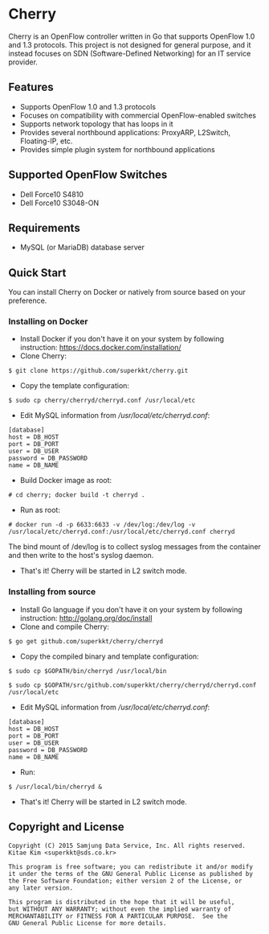 # Cherry

Cherry is an OpenFlow controller written in Go that supports OpenFlow 1.0 and 1.3 protocols. This project is not designed for general purpose, and it instead focuses on SDN (Software-Defined Networking) for an IT service provider.

## Features

* Supports OpenFlow 1.0 and 1.3 protocols
* Focuses on compatibility with commercial OpenFlow-enabled switches
* Supports network topology that has loops in it
* Provides several northbound applications: ProxyARP, L2Switch, Floating-IP, etc.
* Provides simple plugin system for northbound applications

## Supported OpenFlow Switches

* Dell Force10 S4810
* Dell Force10 S3048-ON

## Requirements

* MySQL (or MariaDB) database server

## Quick Start

You can install Cherry on Docker or natively from source based on your preference. 

### Installing on Docker

* Install Docker if you don't have it on your system by following instruction: https://docs.docker.com/installation/
* Clone Cherry:

 ```$ git clone https://github.com/superkkt/cherry.git```

* Copy the template configuration: 
 
 ```$ sudo cp cherry/cherryd/cherryd.conf /usr/local/etc```

* Edit MySQL information from */usr/local/etc/cherryd.conf*:

 ```
[database]
host = DB_HOST
port = DB_PORT
user = DB_USER
password = DB_PASSWORD
name = DB_NAME
```

* Build Docker image as root:

 ```# cd cherry; docker build -t cherryd .```

* Run as root:

 ```# docker run -d -p 6633:6633 -v /dev/log:/dev/log -v /usr/local/etc/cherryd.conf:/usr/local/etc/cherryd.conf cherryd```

 The bind mount of /dev/log is to collect syslog messages from the container and then write to the host's syslog daemon.

* That's it! Cherry will be started in L2 switch mode.

### Installing from source

* Install Go language if you don't have it on your system by following instruction: http://golang.org/doc/install
* Clone and compile Cherry: 

 ```$ go get github.com/superkkt/cherry/cherryd```

* Copy the compiled binary and template configuration: 
 
 ```$ sudo cp $GOPATH/bin/cherryd /usr/local/bin```
 
 ```$ sudo cp $GOPATH/src/github.com/superkkt/cherry/cherryd/cherryd.conf /usr/local/etc```

* Edit MySQL information from */usr/local/etc/cherryd.conf*:

 ```
[database]
host = DB_HOST
port = DB_PORT
user = DB_USER
password = DB_PASSWORD
name = DB_NAME
```

* Run:

 ```$ /usr/local/bin/cherryd &```

* That's it! Cherry will be started in L2 switch mode.

## Copyright and License

```
Copyright (C) 2015 Samjung Data Service, Inc. All rights reserved.
Kitae Kim <superkkt@sds.co.kr>

This program is free software; you can redistribute it and/or modify
it under the terms of the GNU General Public License as published by
the Free Software Foundation; either version 2 of the License, or
any later version.

This program is distributed in the hope that it will be useful,
but WITHOUT ANY WARRANTY; without even the implied warranty of
MERCHANTABILITY or FITNESS FOR A PARTICULAR PURPOSE.  See the
GNU General Public License for more details.
```
